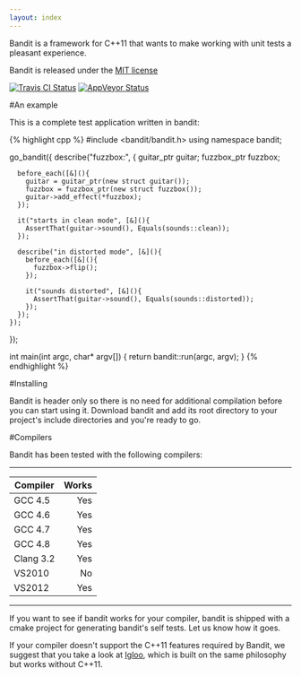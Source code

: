 ```yaml
---
layout: index
---
```

Bandit is a framework for C++11 that wants to make working with unit tests a 
pleasant experience.

Bandit is released under the 
[MIT license](https://github.com/banditcpp/bandit/blob/master/LICENSE.md)

[![Travis CI Status](https://travis-ci.org/banditcpp/bandit.svg?branch=master)](https://travis-ci.org/banditcpp/bandit)
[![AppVeyor Status](https://ci.appveyor.com/api/projects/status/github/banditcpp/bandit?branch=master&svg=true)](https://ci.appveyor.com/project/banditcpp/bandit)

#An example

This is a complete test application written in bandit:

{% highlight cpp %}
#include <bandit/bandit.h>
using namespace bandit;

go_bandit([](){
    describe("fuzzbox:", [](){
      guitar_ptr guitar;
      fuzzbox_ptr fuzzbox;

      before_each([&](){
        guitar = guitar_ptr(new struct guitar());
        fuzzbox = fuzzbox_ptr(new struct fuzzbox());
        guitar->add_effect(*fuzzbox);
      });

      it("starts in clean mode", [&](){
        AssertThat(guitar->sound(), Equals(sounds::clean));
      });

      describe("in distorted mode", [&](){
        before_each([&](){
          fuzzbox->flip();
        });

        it("sounds distorted", [&](){
          AssertThat(guitar->sound(), Equals(sounds::distorted));
        });
      });
    });
});

int main(int argc, char* argv[])
{
  return bandit::run(argc, argv);
}
{% endhighlight %}

#Installing

Bandit is header only so there is no need for additional compilation before you
can start using it. Download bandit and add its root directory to your project's
include directories and you're ready to go.

#Compilers

Bandit has been tested with the following compilers:

---

| Compiler | Works  |
| -------- | -----: |
| GCC 4.5  | Yes    |
| GCC 4.6  | Yes    |
| GCC 4.7  | Yes    |
| GCC 4.8  | Yes    |
| Clang 3.2| Yes    |
| VS2010   | No     |
| VS2012   | Yes    |

---

If you want to see if bandit works for your compiler, bandit is shipped with a
cmake project for generating bandit's self tests. Let us know how it goes.

If your compiler doesn't support the C++11 features required by Bandit, we 
suggest that you take a look at [Igloo](http://igloo-testing.org), which is 
built on the same philosophy but works without C++11.
